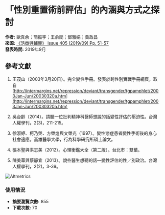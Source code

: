 # 「性別重置術前評估」的內涵與方式之探討

**作者:** 歐真余；簡振宇；王俞閔；鄧雅娟；黃政昌  
**來源:** [《諮商與輔導》 Issue 405 (2019/09) Pp. 51-57](javascript:;)  
**發表時間:** 2019年9月  

## 參考文獻

1. 王茂山（2003年3月20日）。完全變性手冊。發表於跨性別實戰手冊網頁，取自[http://intermargins.net/repression/deviant/transgender/tgpamphlet/2003Jan-Jun/20030320a.htm](http://intermargins.net/repression/deviant/transgender/tgpamphlet/2003Jan-Jun/20030320a.htm)

2. 吳台齡（2014）。請聽一位批判精神科醫師想說的話變性評估的壓迫性。台灣人權學刊，2(3)，211-215。

3. 徐淑婷、柯乃熒、方榮煌與文榮光（1997）。變性慾症患者變性手術後的身心社會適應。高雄醫學大學，行為科學研究所碩士論文。

4. 張本聖與洪志美（2012）。心理衡鑑大全（第二版）。台北市：雙葉。

5. 陳美華與蔡靜宜（2013）。說些醫生想聽的話—變性評估的性／別政治。台灣人權學刊，2(2)，3-39。

![Altmetrics](//cdn.plu.mx/01b30309c878a019f260d2d9b9773b0c/plumx-logo.png)

### 使用情況

- **摘要瀏覽次數:** 855
- **下載次數:** 70